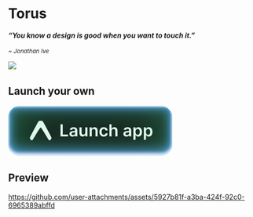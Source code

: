 # Torus


**_“You know a design is good when you want to touch it.”_**

<small><i>~ Jonathan Ive</i></small>



<a href="https://testflight.apple.com/join/GuWeVkXJ">
<img src="https://github.com/user-attachments/assets/491da8e3-ebb2-4b81-9585-82418a37f733" width="200px" />
</a>

## Launch your own

[![Launch with Expo](https://github.com/expo/examples/blob/master/.gh-assets/launch.svg?raw=true)](https://launch.expo.dev/?github=https://github.com/expo/examples/tree/master/with-moti)

## Preview

https://github.com/user-attachments/assets/5927b81f-a3ba-424f-92c0-6965389abffd

